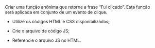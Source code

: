 Criar uma função anônima que retorne a frase “Fui clicado”. Esta função será aplicada em conjunto de um evento de clique.

- Utilize os códigos HTML e CSS disponibilizados;

- Crie o arquivo de código JS;

- Referencie o arquivo JS no HTML.
